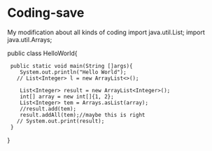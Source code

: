 # Coding-save
My modification about all kinds of coding
import java.util.List;
import java.util.Arrays;

public class HelloWorld{

     public static void main(String []args){
        System.out.println("Hello World");
       // List<Integer> l = new ArrayList<>();
        
        List<Integer> result = new ArrayList<Integer>();
        int[] array = new int[]{1, 2};
        List<Integer> tem = Arrays.asList(array);
        //result.add(tem);
        result.addAll(tem);//maybe this is right
       // System.out.print(result);
     }
}
